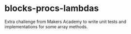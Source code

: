 blocks-procs-lambdas
====================
Extra challenge from Makers Academy to write unit tests and implementations for some array methods.
